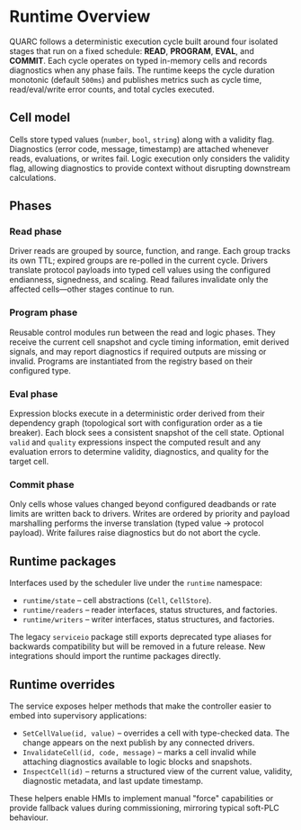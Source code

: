 # Runtime Overview

QUARC follows a deterministic execution cycle built around four isolated stages that run on a fixed schedule: **READ**, **PROGRAM**, **EVAL**, and **COMMIT**. Each cycle operates on typed in-memory cells and records diagnostics when any phase fails. The runtime keeps the cycle duration monotonic (default `500ms`) and publishes metrics such as cycle time, read/eval/write error counts, and total cycles executed.

## Cell model

Cells store typed values (`number`, `bool`, `string`) along with a validity flag. Diagnostics (error code, message, timestamp) are attached whenever reads, evaluations, or writes fail. Logic execution only considers the validity flag, allowing diagnostics to provide context without disrupting downstream calculations.

## Phases

### Read phase

Driver reads are grouped by source, function, and range. Each group tracks its own TTL; expired groups are re-polled in the current cycle. Drivers translate protocol payloads into typed cell values using the configured endianness, signedness, and scaling. Read failures invalidate only the affected cells—other stages continue to run.

### Program phase

Reusable control modules run between the read and logic phases. They receive the current cell snapshot and cycle timing information, emit derived signals, and may report diagnostics if required outputs are missing or invalid. Programs are instantiated from the registry based on their configured type.

### Eval phase

Expression blocks execute in a deterministic order derived from their dependency graph (topological sort with configuration order as a tie breaker). Each block sees a consistent snapshot of the cell state. Optional `valid` and `quality` expressions inspect the computed result and any evaluation errors to determine validity, diagnostics, and quality for the target cell.

### Commit phase

Only cells whose values changed beyond configured deadbands or rate limits are written back to drivers. Writes are ordered by priority and payload marshalling performs the inverse translation (typed value → protocol payload). Write failures raise diagnostics but do not abort the cycle.

## Runtime packages

Interfaces used by the scheduler live under the `runtime` namespace:

* `runtime/state` – cell abstractions (`Cell`, `CellStore`).
* `runtime/readers` – reader interfaces, status structures, and factories.
* `runtime/writers` – writer interfaces, status structures, and factories.

The legacy `serviceio` package still exports deprecated type aliases for backwards compatibility but will be removed in a future release. New integrations should import the runtime packages directly.

## Runtime overrides

The service exposes helper methods that make the controller easier to embed into supervisory applications:

* `SetCellValue(id, value)` – overrides a cell with type-checked data. The change appears on the next publish by any connected drivers.
* `InvalidateCell(id, code, message)` – marks a cell invalid while attaching diagnostics available to logic blocks and snapshots.
* `InspectCell(id)` – returns a structured view of the current value, validity, diagnostic metadata, and last update timestamp.

These helpers enable HMIs to implement manual "force" capabilities or provide fallback values during commissioning, mirroring typical soft-PLC behaviour.
